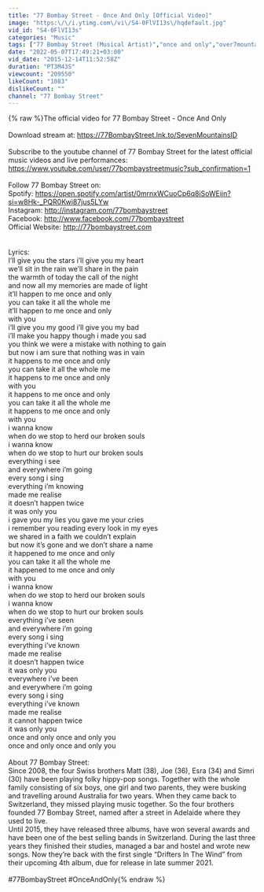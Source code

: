 ```yaml
---
title: "77 Bombay Street - Once And Only [Official Video]"
image: "https:\/\/i.ytimg.com\/vi\/S4-0FlVI13s\/hqdefault.jpg"
vid_id: "S4-0FlVI13s"
categories: "Music"
tags: ["77 Bombay Street (Musical Artist)","once and only","over7mountains"]
date: "2022-05-07T17:49:21+03:00"
vid_date: "2015-12-14T11:52:58Z"
duration: "PT3M43S"
viewcount: "209550"
likeCount: "1083"
dislikeCount: ""
channel: "77 Bombay Street"
---
```

{% raw %}The official video for 77 Bombay Street - Once And Only<br /><br />Download stream at: <a rel="nofollow" target="blank" href="https://77BombayStreet.lnk.to/SevenMountainsID">https://77BombayStreet.lnk.to/SevenMountainsID</a><br /><br />Subscribe to the youtube channel of 77 Bombay Street for the latest official music videos and live performances:<br /><a rel="nofollow" target="blank" href="https://www.youtube.com/user/77bombaystreetmusic?sub_confirmation=1">https://www.youtube.com/user/77bombaystreetmusic?sub_confirmation=1</a><br /><br />Follow 77 Bombay Street on:<br />Spotify: <a rel="nofollow" target="blank" href="https://open.spotify.com/artist/0mrnxWCuoCp6q8iSoWEijn?si=w8Hk-_PQR0Kwi87jus5LYw">https://open.spotify.com/artist/0mrnxWCuoCp6q8iSoWEijn?si=w8Hk-_PQR0Kwi87jus5LYw</a><br />Instagram: <a rel="nofollow" target="blank" href="http://instagram.com/77bombaystreet">http://instagram.com/77bombaystreet</a><br />Facebook: <a rel="nofollow" target="blank" href="http://www.facebook.com/77bombaystreet">http://www.facebook.com/77bombaystreet</a> <br />Official Website: <a rel="nofollow" target="blank" href="http://77bombaystreet.com​">http://77bombaystreet.com​</a><br /><br /><br />Lyrics:<br />I’ll give you the stars i’ll give you my heart <br />we’ll sit in the rain we’ll share in the pain <br />the warmth of today the call of the night <br />and now all my memories are made of light <br />it’ll happen to me once and only <br />you can take it all the whole me <br />it’ll happen to me once and only <br />with you <br />i’ll give you my good i’ll give you my bad <br />i’ll make you happy though i made you sad <br />you think we were a mistake with nothing to gain <br />but now i am sure that nothing was in vain <br />it happens to me once and only <br />you can take it all the whole me <br />it happens to me once and only <br />with you <br />it happens to me once and only <br />you can take it all the whole me <br />it happens to me once and only <br />with you <br />i wanna know <br />when do we stop to herd our broken souls <br />i wanna know <br />when do we stop to hurt our broken souls <br />everything i see <br />and everywhere i’m going <br />every song i sing <br />everything i’m knowing <br />made me realise <br />it doesn’t happen twice <br />it was only you <br />i gave you my lies you gave me your cries<br />i remember you reading every look in my eyes <br />we shared in a faith we couldn’t explain<br />but now it’s gone and we don’t share a name <br />it happened to me once and only <br />you can take it all the whole me <br />it happened to me once and only <br />with you <br />i wanna know<br />when do we stop to herd our broken souls <br />i wanna know<br />when do we stop to hurt our broken souls <br />everything i’ve seen<br />and everywhere i’m going<br />every song i sing<br />everything i’ve known<br />made me realise <br />it doesn’t happen twice <br />it was only you <br />everywhere i’ve been<br />and everywhere i’m going<br />every song i sing<br />everything i’ve known<br />made me realise <br />it cannot happen twice <br />it was only you <br />once and only once and only you <br />once and only once and only you<br /><br />About 77 Bombay Street:<br />Since 2008, the four Swiss brothers Matt (38), Joe (36), Esra (34) and Simri (30) have been playing folky hippy-pop songs. Together with the whole family consisting of six boys, one girl and two parents, they were busking and travelling around Australia for two years. When they came back to Switzerland, they missed playing music together. So the four brothers founded 77 Bombay Street, named after a street in Adelaide where they used to live.<br />Until 2015, they have released three albums, have won several awards and have been one of the best selling bands in Switzerland. During the last three years they finished their studies, managed a bar and hostel and wrote new songs. Now they’re back with the first single “Drifters In The Wind” from their upcoming 4th album, due for release in late summer 2021.<br /><br />#77BombayStreet #OnceAndOnly{% endraw %}
